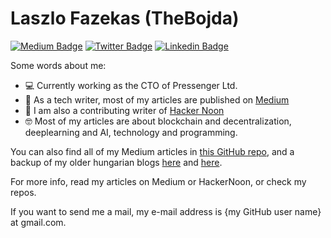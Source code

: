 # Laszlo Fazekas (TheBojda)

[![Medium Badge](https://img.shields.io/badge/Medium-12100E?style=flat-square&logo=Medium&logoColor=white)](https://thebojda.medium.com/)
[![Twitter Badge](https://img.shields.io/badge/-Twitter-00acee?style=flat-square&logo=Twitter&logoColor=white)](https://twitter.com/TheBojda)
[![Linkedin Badge](https://img.shields.io/badge/-LinkedIn-0e76a8?style=flat-square&logo=Linkedin&logoColor=white)](https://www.linkedin.com/in/l%C3%A1szl%C3%B3-fazekas-2429a912/)

Some words about me:
- 💻 Currently working as the CTO of Pressenger Ltd.
- 📖 As a tech writer, most of my articles are published on [Medium](https://thebojda.medium.com/)
- 🤖 I am also a contributing writer of [Hacker Noon](https://hackernoon.com/u/thebojda)
- 🤓 Most of my articles are about blockchain and decentralization, deeplearning and AI, technology and programming.

You can also find all of my Medium articles in [this GitHub repo](https://github.com/TheBojda/my-medium-blog), and a backup of my older hungarian blogs [here](https://github.com/TheBojda/my-wordpress-blog) and [here](https://github.com/TheBojda/my-gp-blog).

For more info, read my articles on Medium or HackerNoon, or check my repos.

If you want to send me a mail, my e-mail address is {my GitHub user name} at gmail.com.
